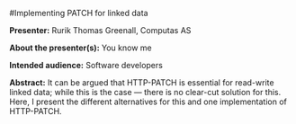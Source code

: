 #Implementing PATCH for linked data

__Presenter:__ Rurik Thomas Greenall, Computas AS

__About the presenter(s):__ You know me

__Intended audience:__ Software developers

__Abstract:__ It can be argued that HTTP-PATCH is essential for read-write linked data; while this is the case — there is no clear-cut solution for this. Here, I present the different alternatives for this and one implementation of HTTP-PATCH.
